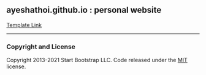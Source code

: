 ## ayeshathoi.github.io : personal website
[Template Link](https://startbootstrap.com/theme/resume/)

---

### Copyright and License

Copyright 2013-2021 Start Bootstrap LLC. Code released under the [MIT](https://github.com/StartBootstrap/startbootstrap-resume/blob/master/LICENSE) license.
